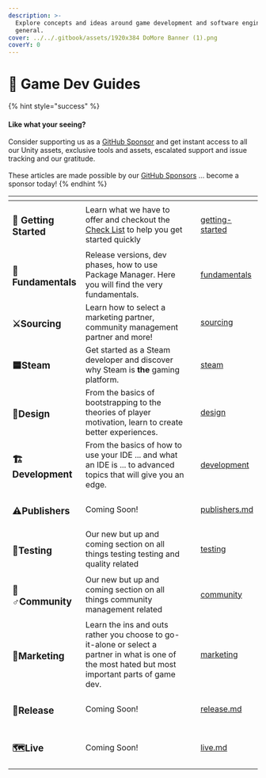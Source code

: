 ```yaml
---
description: >-
  Explore concepts and ideas around game development and software engineering in
  general.
cover: ../../.gitbook/assets/1920x384 DoMore Banner (1).png
coverY: 0
---
```


# 🤯 Game Dev Guides

{% hint style="success" %}
#### Like what your seeing?

Consider supporting us as a [GitHub Sponsor](../../) and get instant access to all our Unity assets, exclusive tools and assets, escalated support and issue tracking and our gratitude.\
\
These articles are made possible by our [GitHub Sponsors](https://github.com/sponsors/heathen-engineering) ... become a sponsor today!
{% endhint %}

<table data-view="cards"><thead><tr><th></th><th></th><th></th><th data-hidden data-card-target data-type="content-ref"></th></tr></thead><tbody><tr><td><h3><span data-gb-custom-inline data-tag="emoji" data-code="1f929">🤩</span> Getting Started</h3></td><td>Learn what we have to offer and checkout the <a href="getting-started/indie-check-list.md">Check List</a> to help you get started quickly</td><td></td><td><a href="getting-started/">getting-started</a></td></tr><tr><td><h3><span data-gb-custom-inline data-tag="emoji" data-code="1f9a7">🦧</span>Fundamentals</h3></td><td>Release versions, dev phases, how to use Package Manager. Here you will find the very fundamentals.</td><td></td><td><a href="fundamentals/">fundamentals</a></td></tr><tr><td><h3><span data-gb-custom-inline data-tag="emoji" data-code="2694">⚔</span>Sourcing</h3></td><td>Learn how to select a marketing partner, community management partner and more!</td><td></td><td><a href="sourcing/">sourcing</a></td></tr><tr><td><h3><span data-gb-custom-inline data-tag="emoji" data-code="1f7e6">🟦</span>Steam</h3></td><td>Get started as a Steam developer and discover why Steam is <strong>the</strong> gaming platform.</td><td></td><td><a href="steam/">steam</a></td></tr><tr><td><h3><span data-gb-custom-inline data-tag="emoji" data-code="1f4d0">📐</span>Design</h3></td><td>From the basics of bootstrapping to the theories of player motivation, learn to create better experiences.</td><td></td><td><a href="design/">design</a></td></tr><tr><td><h3><span data-gb-custom-inline data-tag="emoji" data-code="1f3d7">🏗</span>Development</h3></td><td>From the basics of how to use your IDE ... and what an IDE is ... to advanced topics that will give you an edge.</td><td></td><td><a href="development/">development</a></td></tr><tr><td><h3><span data-gb-custom-inline data-tag="emoji" data-code="26a0">⚠</span>Publishers</h3></td><td>Coming Soon!</td><td></td><td><a href="publishers.md">publishers.md</a></td></tr><tr><td><h3><span data-gb-custom-inline data-tag="emoji" data-code="1f9ea">🧪</span>Testing</h3></td><td>Our new but up and coming section on all things testing testing and quality related</td><td></td><td><a href="testing/">testing</a></td></tr><tr><td><h3><span data-gb-custom-inline data-tag="emoji" data-code="1f9d9-2642">🧙♂</span>Community</h3></td><td>Our new but up and coming section on all things community management related</td><td></td><td><a href="community/">community</a></td></tr><tr><td><h3><span data-gb-custom-inline data-tag="emoji" data-code="1f4e3">📣</span>Marketing</h3></td><td>Learn the ins and outs rather you choose to go-it-alone or select a partner in what is one of the most hated but most important parts of game dev.</td><td></td><td><a href="marketing/">marketing</a></td></tr><tr><td><h3><span data-gb-custom-inline data-tag="emoji" data-code="1f4c6">📆</span>Release</h3></td><td>Coming Soon!</td><td></td><td><a href="release.md">release.md</a></td></tr><tr><td><h3><span data-gb-custom-inline data-tag="emoji" data-code="1f5fa">🗺</span>Live</h3></td><td>Coming Soon!</td><td></td><td><a href="live.md">live.md</a></td></tr></tbody></table>
